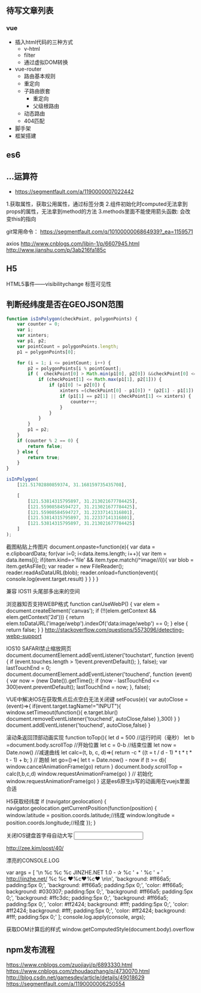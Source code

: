 ## 待写文章列表

### vue

- 插入html代码的三种方式
  - v-html
  - filter
  - 通过虚拟DOM转换
- vue-router
  - 路由基本规则
  - 重定向
  - 子路由嵌套
    - 重定向
    - 父级根路由
  - 动态路由
  - 404匹配
- 脚手架
- 框架搭建

## es6

## ...运算符

- https://segmentfault.com/a/1190000007022442




1.获取属性，获取公用属性，通过标签分类
2.组件初始化时computed无法拿到props的属性，无法拿到method的方法
3.methods里面不能使用箭头函数: 会改变this的指向

git常用命令：
https://segmentfault.com/q/1010000006864939?_ea=1159571

axios
http://www.cnblogs.com/libin-1/p/6607945.html
http://www.jianshu.com/p/3ab216fa185c


## H5
HTML5事件——visibilitychange 标签可见性


## 判断经纬度是否在GEOJSON范围

``` javascript
function isInPolygon(checkPoint, polygonPoints) {
    var counter = 0;
    var i;
    var xinters;
    var p1, p2;
    var pointCount = polygonPoints.length;
    p1 = polygonPoints[0];

    for (i = 1; i <= pointCount; i++) {
        p2 = polygonPoints[i % pointCount];
        if (  checkPoint[0] > Math.min(p1[0], p2[0]) &&checkPoint[0] <= Math.max(p1[0], p2[0])) {
            if (checkPoint[1] <= Math.max(p1[1], p2[1])) {
                if (p1[0] != p2[0]) {
                    xinters =(checkPoint[0] - p1[0]) * (p2[1] - p1[1]) /(p2[0] - p1[0]) + p1[1];
                    if (p1[1] == p2[1] || checkPoint[1] <= xinters) {
                        counter++;
                    }
                }
            }
        }
        p1 = p2;
    }
    if (counter % 2 == 0) {
        return false;
    } else {
        return true;
    }
}

isInPolygon(
    [121.51702880859374, 31.168159735435708],

    [
        [121.53814315795897, 31.213021677784425],
        [121.55908584594727, 31.213021677784425],
        [121.55908584594727, 31.22337141316801],
        [121.53814315795897, 31.22337141316801],
        [121.53814315795897, 31.213021677784425]
    ]
);
```

截图粘贴上传图片
document.onpaste=function(e){
    var data = e.clipboardData;
    for(var i=0; i<data.items.length; i++){
        var item = data.items[i];
        if(item.kind=='file' && item.type.match(/^image\//i)){
            var blob = item.getAsFile();
            var reader = new FileReader();
            reader.readAsDataURL(blob);
            reader.onload=function(event){
                console.log(event.target.result)
            }
        }
    }
}

兼容 IOS11 头尾部多出来的空间
<meta name="viewport" content="width=device-width, initial-scale=1.0, viewport-fit=cover">

浏览器知否支持WEBP格式
function canUseWebP() {
    var elem = document.createElement('canvas');
    if (!!(elem.getContext && elem.getContext('2d'))) {
        return elem.toDataURL('image/webp').indexOf('data:image/webp') == 0;
    } else {
        return false;
    }
}
http://stackoverflow.com/questions/5573096/detecting-webp-support


IOS10 SAFARI禁止缩放网页
document.documentElement.addEventListener('touchstart', function (event) {
    if (event.touches.length > 1)event.preventDefault();
}, false);
var lastTouchEnd = 0;
document.documentElement.addEventListener('touchend', function (event) {
    var now = (new Date()).getTime();
    if (now - lastTouchEnd <= 300)event.preventDefault();
    lastTouchEnd = now;
}, false);



VUE中解决IOS在获取焦点后点空白无法关闭键
setFocus(e){
    var autoClose = (event)=>{
        if(event.target.tagName!="INPUT"){
            window.setTimeout(function(){
                e.target.blur()
                document.removeEventListener('touchend', autoClose,false)
            },300)
        }
    }
    document.addEventListener('touchend', autoClose,false)
}

滚动条返回顶部动画实现
function toTop(){
    let d = 500     //运行时间（毫秒）
    let b =document.body.scrollTop //开始位置
    let c = 0-b     //结束位置
    let now = Date.now()
    //减速曲线
    let calc=(t, b, c, d)=>{
        return -c * ((t = t / d - 1) * t * t * t - 1) + b;
    }
    // 跑帧
    let go=()=>{
        let t = Date.now() - now
        if (t >= d){
            window.cancelAnimationFrame(go)
            return
        }
        document.body.scrollTop = calc(t,b,c,d)
        window.requestAnimationFrame(go)
    }
    // 初始化
    window.requestAnimationFrame(go)
}
这是es6原生js写的动画用在vuejs里面合适

H5获取经纬度
if (navigator.geolocation) {
    navigator.geolocation.getCurrentPosition(function(position) {
        window.latitude = position.coords.latitude;//纬度
        window.longitude = position.coords.longitude;//经度
    });
}

关闭IOS键盘首字母自动大写
<input type="text" autocapitalize="off">


http://zee.kim/post/40/

漂亮的CONSOLE.LOG

var args = [
    '\n %c %c %c JINZHE.NET 1.0 - ✰  %c ' + ' %c ' + ' http://jinzhe.net/  %c %c ♥%c♥%c♥ \n\n',
    'background: #ff66a5; padding:5px 0;',
    'background: #ff66a5; padding:5px 0;',
    'color: #ff66a5; background: #030307; padding:5px 0;',
    'background: #ff66a5; padding:5px 0;',
    'background: #ffc3dc; padding:5px 0;',
    'background: #ff66a5; padding:5px 0;',
    'color: #ff2424; background: #fff; padding:5px 0;',
    'color: #ff2424; background: #fff; padding:5px 0;',
    'color: #ff2424; background: #fff; padding:5px 0;'
];
console.log.apply(console, args);

获取DOM计算后的样式
window.getComputedStyle(document.body).overflow



## npm发布流程
https://www.cnblogs.com/zuojiayi/p/6893330.html
https://www.cnblogs.com/zhoudaozhang/p/4730070.html
http://blog.csdn.net/gamesdev/article/details/49018629
https://segmentfault.com/a/1190000006250554
